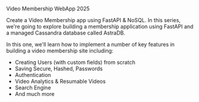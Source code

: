 Video Membership WebApp 2025

Create a Video Membership app using FastAPI & NoSQL. In this series, we're going to explore building a membership application using FastAPI and a managed Cassandra database called AstraDB.

In this one, we'll learn how to implement a number of key features in building a video membership site including:

- Creating Users (with custom fields) from scratch
- Saving Secure, Hashed, Passwords
- Authentication
- Video Analytics & Resumable Videos
- Search Engine
- And much more